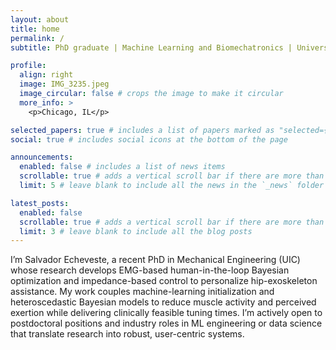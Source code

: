 ```yaml
---
layout: about
title: home
permalink: /
subtitle: PhD graduate | Machine Learning and Biomechatronics | University of Illinois at Chicago

profile:
  align: right
  image: IMG_3235.jpeg
  image_circular: false # crops the image to make it circular
  more_info: >
    <p>Chicago, IL</p>

selected_papers: true # includes a list of papers marked as "selected={true}"
social: true # includes social icons at the bottom of the page

announcements:
  enabled: false # includes a list of news items
  scrollable: true # adds a vertical scroll bar if there are more than 3 news items
  limit: 5 # leave blank to include all the news in the `_news` folder

latest_posts:
  enabled: false
  scrollable: true # adds a vertical scroll bar if there are more than 3 new posts items
  limit: 3 # leave blank to include all the blog posts
---
```


I’m Salvador Echeveste, a recent PhD in Mechanical Engineering (UIC) whose research develops EMG-based human-in-the-loop Bayesian optimization and impedance-based control to personalize hip-exoskeleton assistance. My work couples machine-learning initialization and heteroscedastic Bayesian models to reduce muscle activity and perceived exertion while delivering clinically feasible tuning times. I’m actively open to postdoctoral positions and industry roles in ML engineering or data science that translate research into robust, user-centric systems.
